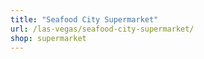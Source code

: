 ```yaml
---
title: "Seafood City Supermarket"
url: /las-vegas/seafood-city-supermarket/
shop: supermarket
---
```

